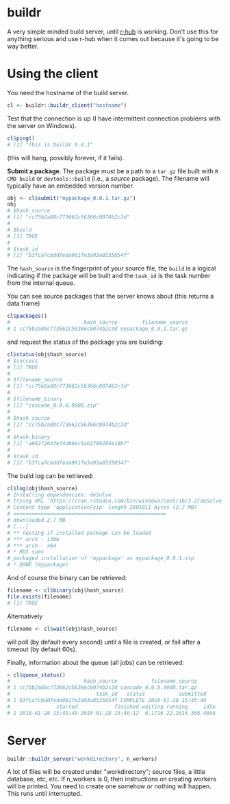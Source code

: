 # buildr

A very simple minded build server, until [r-hub](https://github.com/r-hub) is working.  Don't use this for anything serious and use r-hub when it comes out because it's going to be way better.

# Using the client

You need the hostname of the build server.

```r
cl <- buildr::buildr_client("hostname")
```

Test that the connection is up (I have intermittent connection problems with the server on Windows).

```r
cl$ping()
# [1] "This is buildr 0.0.1"
```

(this will hang, possibly forever, if it fails).

**Submit a package**.  The package must be a path to a `tar.gz` file built with `R CMD build` or `devtools::build` (i.e., a *source* package).  The filename will typically have an embedded version number.

```r
obj <- cl$submit("mypackage_0.0.1.tar.gz")
obj
# $hash_source
# [1] "cc75b2a88c773662c56366c0074b2c3d"
#
# $build
# [1] TRUE
#
# $task_id
# [1] "b3fca7cbddfeda961fe3a93a8535054f"
```

The `hash_source` is the fingerprint of your source file, the `build` is a logical indicating if the package will be built and the `task_id` is the task number from the internal queue.

You can see source packages that the server knows about (this returns a data.frame)

```r
cl$packages()
#                        hash_source        filename_source
# 1 cc75b2a88c773662c56366c0074b2c3d mypackage_0.0.1.tar.gz
```

and request the status of the package you are building:

```r
cl$status(obj$hash_source)
# $success
# [1] TRUE
#
# $filename_source
# [1] "cc75b2a88c773662c56366c0074b2c3d"
#
# $filename_binary
# [1] "cascade_0.0.0.9000.zip"
#
# $hash_source
# [1] "cc75b2a88c773662c56366c0074b2c3d"
#
# $hash_binary
# [1] "a062f264fe74d86ec5ab2789204e18bf"
#
# $task_id
# [1] "b3fca7cbddfeda961fe3a93a8535054f"
```

The build log can be retrieved:

```r
cl$log(obj$hash_source)
# Installing dependencies: deSolve
# trying URL 'https://cran.rstudio.com/bin/windows/contrib/3.2/deSolve_1.12.zip'
# Content type 'application/zip' length 2805011 bytes (2.7 MB)
# ==================================================
# downloaded 2.7 MB
# [...]
# ** testing if installed package can be loaded
# *** arch - i386
# *** arch - x64
# * MD5 sums
# packaged installation of 'mypackage' as mypackage_0.0.1.zip
# * DONE (mypackage)
```

And of course the binary can be retrieved:

```r
filename <- cl$binary(obj$hash_source)
file.exists(filename)
# [1] TRUE
```

Alternatively

```r
filename <- cl$wait(obj$hash_source)
```

will poll (by default every second) until a file is created, or fail after a timeout (by default 60s).

Finally, information about the queue (all jobs) can be retrieved:

```r
> cl$queue_status()
#                        hash_source           filename_source
# 1 cc75b2a88c773662c56366c0074b2c3d cascade_0.0.0.9000.tar.gz
#                            task_id   status           submitted
# 1 b3fca7cbddfeda961fe3a93a8535054f COMPLETE 2016-01-28 15:45:49
#               started            finished waiting running     idle
# 1 2016-01-28 15:45:49 2016-01-28 15:46:12  0.1716 22.2616 366.4666
```

# Server

```r
buildr::buildr_server("workdirectory", n_workers)
```

A lot of files will be created under "workdirectory"; source files, a little database, etc, etc.  If n_workers is 0, then instructions on creating workers will be printed.  You need to create one somehow or nothing will happen.  This runs until interrupted.
